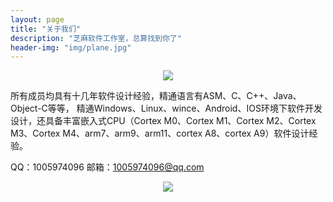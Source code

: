 ```yaml
---
layout: page
title: "关于我们"
description: "芝麻软件工作室，总算找到你了"
header-img: "img/plane.jpg"
---
```


<center>
    <p><img src="http://dreamofbook.qiniudn.com/Zero.png" align="center"></p>
</center>

所有成员均具有十几年软件设计经验，精通语言有ASM、C、C++、Java、Object-C等等，
精通Windows、Linux、wince、Android、IOS环境下软件开发设计，还具备丰富嵌入式CPU（Cortex M0、Cortex M1、Cortex M2、Cortex M3、Cortex M4、arm7、arm9、arm11、cortex A8、cortex A9）软件设计经验。

QQ：1005974096
邮箱：1005974096@qq.com


<center>
    <p><img src="http://dreamofbook.qiniudn.com/hacker.png" align="center"></p>
</center>

